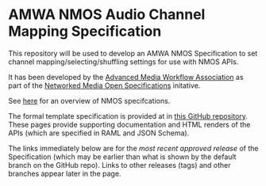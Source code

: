 # AMWA NMOS Audio Channel Mapping Specification

This repository will be used to develop an AMWA NMOS Specification to set channel mapping/selecting/shuffling settings for use with NMOS APIs.

It has been developed by the [Advanced Media Workflow Association](https://www.amwa.tv) as part of the [Networked Media Open Specifications](https://www.nmos.tv) initative.

See [here](https://amwa-tv.github.io/nmos) for an overview of NMOS specifcations.

The formal template specification is provided at in [this GitHub repository](https://github.com/AMWA-TV/nmos-template). These pages provide supporting documentation and HTML renders of the APIs (which are specified in RAML and JSON Schema).

The links immediately below are for the _most recent approved release_ of the Specification (which may be earlier than what is shown by the default branch on the GitHub repo). Links to other releases (tags) and other branches appear later in the page.

